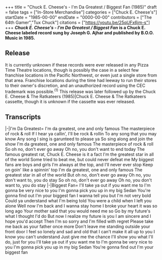 +++
title = "Chuck E. Cheese's - I'm Da Greatest / Biggest Fan (1985)"
draft = false
tags = ["In-Store Merchandise"]
categories = ["Chuck E. Cheese's"]
startDate = "1985-00-00"
endDate = "0000-00-00"
contributors = ["The 64th Gamer","Tux Chuck"]
citations = ["https://youtu.be/25qUFx6jm-s"]
+++
***Chuck E. Cheese's - I'm Da Greatest / Biggest Fan* is a Chuck E. Cheese labeled record sung by Joseph G. Ajhar and published by B.O.O. Music in 1985.**

## Release

It is currently unknown if these records were ever released in any Pizza Time Theatre locations, though is possibly the case in a select few franchise locations in the Pacific Northwest, or even just a single store from that area. Franchise locations during the time had leeway to run their stores to their owner's discretion, and an unauthorized record using the CEC trademark was possible.<sup>(1)</sup>
This release was later followed up by the Chuck E. Cheese & The Ratkateers (1985)|Chuck E. Cheese & The Ratkateers cassette, though it is unknown if the cassette was ever released.

## Transcripts

|-|I'm Da Greatest=
I'm da greatest, one and only famous
The masterpiece of rock & roll
If I hear ya callin', I'll be rock & rollin
To any song that you may know
Any song I sing is garunteed to please ya
So sing along and join the show
I'm da greatest, one and only famous
The masterpiece of rock & roll
So oh no, don't ever go away
Oh no, you don't want to end today
The famous greatest rat, Chuck E. Cheese is it a fact
I'm the greatest star in all of the world
Some tried to beat me, but could never defeat me
My biggest fans are boys and girls
I'm always at the top, and I'll never ever stop
Keep on goin' like a spinnin' top
I'm da greatest, one and only famous
The greatest star in all of the world
But oh no, don't ever go away
Oh no, you don't want to, you do stay
So oh no, don't ever go away
Oh no, you don't want to, you do stay
|-|Biggest Fan=
I'll take ya out if you want me to
I'm gonna be very nice to you
I'm gonna pick you up in my big Sedan
You're gonna find out I'm your biggest fan
I wanna tell you but I'm not very bold
Could ya understand what I'm being told
You were a child when I left you alone
Well now I'm back and I wanna stay home
I broke your heart it was so long ago
Your mother said that you would need me so
Go by my future's what I thought I'd do
But now I realize my future is you
I am sincere and I hope you'd accept
Then I'm so sorry and I'm filled with regret
Please take me back as your father once more
Don't leave me standing outside your front door
I feel so lonely and sad and old that I can't make it all up to you
I know you can't understand
Just give me the chance
I'll show you what I'll do, just for you
I'll take ya out if you want me to
I'm gonna be very nice to you
I'm gonna pick you up in my big Sedan
You're gonna find out I'm your biggest fan
